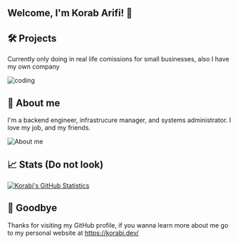 ## Welcome, I'm Korab Arifi! 👋

## 🛠️ Projects
Currently only doing in real life comissions for small businesses, also I have my own company

<img src="https://media1.tenor.com/images/0660efe82fa3da42ed56eef013171835/tenor.gif?itemid=16596559" alt="coding">

## 📜 About me 
I'm a backend engineer, infrastrucure manager, and systems administrator. I love my job, and my friends.

<img src="https://media1.tenor.com/images/3fd85814ea4e2e257943f14e3d76d331/tenor.gif?itemid=16969045" alt="About me">

## 📈 Stats (Do not look)
[![Korabi's GitHub Statistics](https://github-readme-stats.vercel.app/api?username=Korabi-dev&theme=radical&show_icons=true)](https://www.youtube.com/watch?v=dQw4w9WgXcQ)

## 👋 Goodbye
Thanks for visiting my GitHub profile, if you wanna learn more about me go to my personal website at https://korabi.dev/
